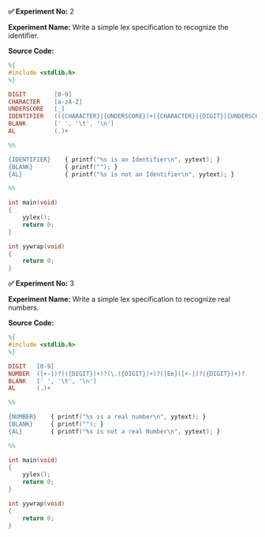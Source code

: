 **✅ Experiment No:** 2  

**Experiment Name:** Write a simple lex specification to recognize the identifier.

**Source Code:**  

```lex
%{
#include <stdlib.h>
%}

DIGIT        [0-9]
CHARACTER    [a-zA-Z]
UNDERSCORE   [_]
IDENTIFIER   (({CHARACTER}|{UNDERSCORE})+({CHARACTER}|{DIGIT}|{UNDERSCORE})*)
BLANK        [' ', '\t', '\n']
AL           (.)+

%%

{IDENTIFIER}    { printf("%s is an Identifier\n", yytext); }
{BLANK}         { printf(""); }
{AL}            { printf("%s is not an Identifier\n", yytext); }

%%

int main(void)
{
    yylex();
    return 0;
}

int yywrap(void)
{
    return 0;
}
```

**✅ Experiment No:** 3  

**Experiment Name:** Write a simple lex specification to recognize real numbers.

**Source Code:**  

```lex
%{
#include <stdlib.h>
%}

DIGIT   [0-9]
NUMBER  ([+-])?(({DIGIT})+)?(\.({DIGIT})+)?([Ee]([+-])?({DIGIT})+)?
BLANK   [' ', '\t', '\n']
AL      (.)+

%%

{NUMBER}    { printf("%s is a real number\n", yytext); }
{BLANK}     { printf(""); }
{AL}        { printf("%s is not a real Number\n", yytext); }

%%

int main(void)
{
    yylex();
    return 0;
}

int yywrap(void)
{
    return 0;
}
```
